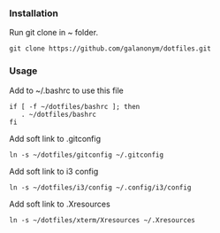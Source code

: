 ### Installation
Run git clone in ~ folder.
    
    git clone https://github.com/galanonym/dotfiles.git

### Usage
Add to ~/.bashrc to use this file

    if [ -f ~/dotfiles/bashrc ]; then
       . ~/dotfiles/bashrc
    fi

Add soft link to .gitconfig

    ln -s ~/dotfiles/gitconfig ~/.gitconfig

Add soft link to i3 config
    
    ln -s ~/dotfiles/i3/config ~/.config/i3/config

Add soft link to .Xresources

    ln -s ~/dotfiles/xterm/Xresources ~/.Xresources
